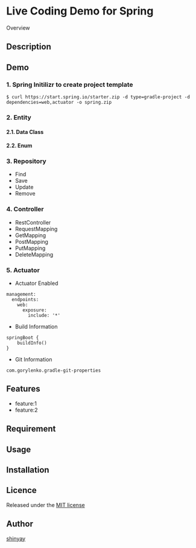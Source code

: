 # Live Coding Demo for Spring

Overview

## Description

## Demo

### 1. Spring Initilizr to create project template

```
$ curl https://start.spring.io/starter.zip -d type=gradle-project -d dependencies=web,actuator -o spring.zip
```

### 2. Entity
#### 2.1. Data Class
#### 2.2. Enum

### 3. Repository
- Find
- Save
- Update
- Remove

### 4. Controller
- RestController
- RequestMapping
- GetMapping
- PostMapping
- PutMapping
- DeleteMapping

### 5. Actuator
- Actuator Enabled
```
management:
  endpoints:
    web:
      exposure:
        include: '*'
```

- Build Information
```
springBoot {
	buildInfo()
}
```

- Git Information
```
com.gorylenko.gradle-git-properties
```

## Features

- feature:1
- feature:2

## Requirement

## Usage

## Installation

## Licence

Released under the [MIT license](https://gist.githubusercontent.com/shinyay/56e54ee4c0e22db8211e05e70a63247e/raw/34c6fdd50d54aa8e23560c296424aeb61599aa71/LICENSE)

## Author

[shinyay](https://github.com/shinyay)
